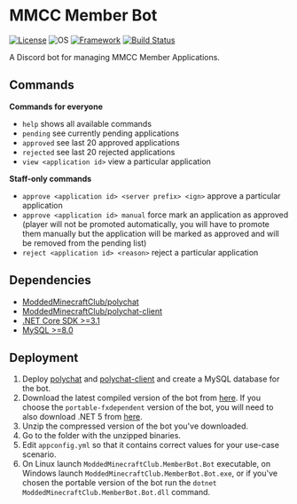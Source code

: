# MMCC Member Bot
[![License](https://img.shields.io/badge/license-GPL--3.0-blue?style=flat-square)](https://github.com/ModdedMinecraftClub/mmcc-member-bot/blob/master/LICENSE)
![OS](https://img.shields.io/badge/platform-linux%20%7C%20windows-orange?style=flat-square)
[![Framework](https://img.shields.io/badge/framework-.NET%20Core%203.1-blueviolet?style=flat-square)](https://dotnet.microsoft.com/download)
[![Build Status](https://img.shields.io/travis/ModdedMinecraftClub/mmcc-member-bot?style=flat-square)](https://travis-ci.org/ModdedMinecraftClub/mmcc-member-bot)

A Discord bot for managing MMCC Member Applications.

## Commands
**Commands for everyone**
- `help` shows all available commands
- `pending` see currently pending applications
- `approved` see last 20 approved applications
- `rejected` see last 20 rejected applications
- `view <application id>` view a particular application

**Staff-only commands**
- `approve <application id> <server prefix> <ign>` approve a particular application
- `approve <application id> manual` force mark an application as approved (player will not be promoted automatically, you will have to promote them manually but the application will be marked as approved and will be removed from the pending list)
- `reject <application id> <reason>` reject a particular application

## Dependencies
- [ModdedMinecraftClub/polychat](https://github.com/ModdedMinecraftClub/polychat)
- [ModdedMinecraftClub/polychat-client](https://github.com/ModdedMinecraftClub/polychat)
- [.NET Core SDK >=3.1](https://dotnet.microsoft.com/download)
- [MySQL >=8.0](https://www.mysql.com/)

## Deployment

1. Deploy [polychat](https://github.com/ModdedMinecraftClub/polychat) and [polychat-client](https://github.com/ModdedMinecraftClub/polychat-client) and create a MySQL database for the bot.
2. Download the latest compiled version of the bot from [here](https://github.com/ModdedMinecraftClub/mmcc-member-bot/releases). If you choose the `portable-fxdependent` version of the bot, you will need to also download .NET 5 from [here](https://dotnet.microsoft.com/download/dotnet/5.0).
3. Unzip the compressed version of the bot you've downloaded.
4. Go to the folder with the unzipped binaries.
5. Edit `appconfig.yml` so that it contains correct values for your use-case scenario.
6. On Linux launch `ModdedMinecraftClub.MemberBot.Bot` executable, on Windows launch `ModdedMinecraftClub.MemberBot.Bot.exe`, or if you've chosen the portable version of the bot run the `dotnet ModdedMinecraftClub.MemberBot.Bot.dll` command.

